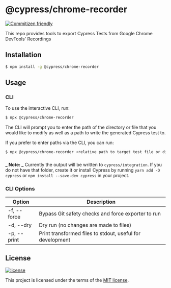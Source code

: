 # @cypress/chrome-recorder

[![Commitizen friendly](https://img.shields.io/badge/commitizen-friendly-brightgreen.svg)](http://commitizen.github.io/cz-cli/)

This repo provides tools to export Cypress Tests from Google Chrome DevTools' Recordings

## Installation

```sh
$ npm install -g @cypress/chrome-recorder
```

## Usage

### CLI

To use the interactive CLI, run:

```sh
$ npx @cypress/chrome-recorder
```

The CLI will prompt you to enter the path of the directory or file that you would like to modify as well as a path to write the generated Cypress test to.

If you prefer to enter paths via the CLI, you can run:

```sh
$ npx @cypress/chrome-recorder <relative path to target test file or directory>
```

###

**_ Note: _** Currently the output will be written to `cypress/integration`. If you do not have that folder, create it or install Cypress by running `yarn add -D cypress` or `npm install --save-dev cypress` in your project.

### CLI Options

| Option      | Description                                               |
| ----------- | --------------------------------------------------------- |
| -f, --force | Bypass Git safety checks and force exporter to run        |
| -d, --dry   | Dry run (no changes are made to files)                    |
| -p, --print | Print transformed files to stdout, useful for development |

## License

[![license](https://img.shields.io/badge/license-MIT-green.svg)](https://github.com/cypress-io/cypress-chrome-recorder/blob/master/LICENSE)

This project is licensed under the terms of the [MIT license](/LICENSE).
